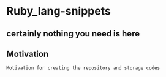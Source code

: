 # Ruby_lang-snippets
 certainly nothing you need is here
---
## Motivation
    Motivation for creating the repository and storage codes
